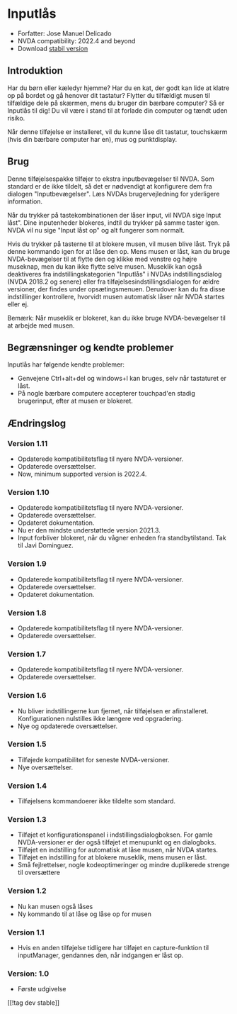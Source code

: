 # Inputlås #

* Forfatter: Jose Manuel Delicado
* NVDA compatibility: 2022.4 and beyond
* Download [stabil version][1]

## Introduktion

Har du børn eller kæledyr hjemme? Har du en kat, der godt kan lide at klatre
op på bordet og gå henover dit tastatur? Flytter du tilfældigt musen til
tilfældige dele på skærmen, mens du bruger din bærbare computer? Så er
Inputlås til dig! Du vil være i stand til at forlade din computer og tændt
uden risiko.

Når denne tilføjelse er installeret, vil du kunne låse dit tastatur,
touchskærm (hvis din bærbare computer har en), mus og punktdisplay.

## Brug

Denne tilføjelsespakke tilføjer to ekstra inputbevægelser til NVDA. Som
standard er de ikke tildelt, så det er nødvendigt at konfigurere dem fra
dialogen "Inputbevægelser". Læs NVDAs brugervejledning for yderligere
information.

Når du trykker på tastekombinationen der låser input, vil NVDA sige Input
låst". Dine inputenheder blokeres, indtil du trykker på samme taster
igen. NVDA vil nu sige "Input låst op" og alt fungerer som normalt.

Hvis du trykker på tasterne til at blokere musen, vil musen blive låst. Tryk
på denne kommando igen for at låse den op. Mens musen er låst, kan du bruge
NVDA-bevægelser til at flytte den og klikke med venstre og højre museknap,
men du kan ikke flytte selve musen. Museklik kan også deaktiveres fra
indstillingskategorien "Inputlås" i NVDAs indstillingsdialog (NVDA 2018.2 og
senere) eller fra tilføjelsesindstillingsdialogen for ældre versioner, der
findes under opsætingsmenuen. Derudover kan du fra disse indstillinger
kontrollere, hvorvidt musen automatisk låser når NVDA startes eller ej.

Bemærk: Når museklik er blokeret, kan du ikke bruge NVDA-bevægelser til at
arbejde med musen.

## Begrænsninger og kendte problemer

Inputlås har følgende kendte problemer:

* Genvejene Ctrl+alt+del og windows+l kan bruges, selv når tastaturet er
  låst.
* På nogle bærbare computere accepterer touchpad'en stadig brugerinput,
  efter at musen er blokeret.

## Ændringslog

### Version 1.11

* Opdaterede kompatibilitetsflag til nyere NVDA-versioner.
* Opdaterede oversættelser.
* Now, minimum supported version is 2022.4.

### Version 1.10

* Opdaterede kompatibilitetsflag til nyere NVDA-versioner.
* Opdaterede oversættelser.
* Opdateret dokumentation.
* Nu er den mindste understøttede version 2021.3.
* Input forbliver blokeret, når du vågner enheden fra standbytilstand. Tak
  til Javi Dominguez.

### Version 1.9

* Opdaterede kompatibilitetsflag til nyere NVDA-versioner.
* Opdaterede oversættelser.
* Opdateret dokumentation.

### Version 1.8

* Opdaterede kompatibilitetsflag til nyere NVDA-versioner.
* Opdaterede oversættelser.

### Version 1.7

* Opdaterede kompatibilitetsflag til nyere NVDA-versioner.
* Opdaterede oversættelser.

### Version 1.6

* Nu bliver indstillingerne kun fjernet, når tilføjelsen er
  afinstalleret. Konfigurationen nulstilles ikke længere ved opgradering.
* Nye og opdaterede oversættelser.

### Version 1.5

* Tilføjede kompatibilitet for seneste NVDA-versioner.
* Nye oversættelser.

### Version 1.4

* Tilføjelsens kommandoerer ikke tildelte som standard.

### Version 1.3

* Tilføjet et konfigurationspanel i indstillingsdialogboksen. For gamle
  NVDA-versioner er der også tilføjet et menupunkt og en dialogboks.
* Tilføjet en indstilling for automatisk at låse musen, når NVDA startes.
* Tilføjet en indstilling for at blokere museklik, mens musen er låst.
* Små fejlrettelser, nogle kodeoptimeringer og mindre duplikerede strenge
  til oversættere

### Version 1.2

* Nu kan musen også låses
* Ny kommando til at låse og låse op for musen

### Version 1.1

* Hvis en anden tilføjelse tidligere har tilføjet en capture-funktion til
  inputManager, gendannes den, når indgangen er låst op.

### Version: 1.0

* Første udgivelse

[[!tag dev stable]]

[1]: https://addons.nvda-project.org/files/get.php?file=inputlock
